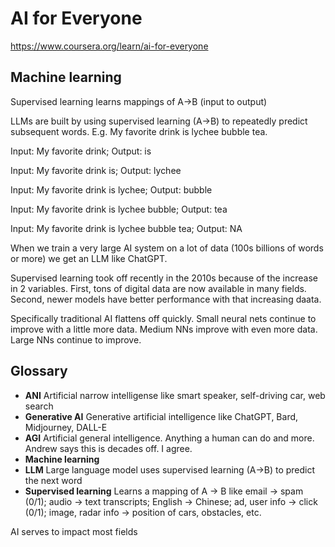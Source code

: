 # AI for Everyone

https://www.coursera.org/learn/ai-for-everyone

## Machine learning

Supervised learning learns mappings of A->B (input to output)

LLMs are built by using supervised learning (A->B) to repeatedly predict subsequent words. E.g. My favorite drink is lychee bubble tea.

Input: My favorite drink; Output: is

Input: My favorite drink is; Output: lychee

Input: My favorite drink is lychee; Output: bubble

Input: My favorite drink is lychee bubble; Output: tea

Input: My favorite drink is lychee bubble tea; Output: NA

When we train a very large AI system on a lot of data (100s billions of words or more) we get an LLM like ChatGPT.

Supervised learning took off recently in the 2010s because of the increase in 2 variables. First, tons of digital data are now available in many fields. Second, newer models have better performance with that increasing daata.

Specifically traditional AI flattens off quickly. Small neural nets continue to improve with a little more data. Medium NNs improve with even more data. Large NNs continue to improve.
## Glossary

* **ANI** Artificial narrow intelligense like smart speaker, self-driving car, web search
* **Generative AI** Generative artificial intelligence like ChatGPT, Bard, Midjourney, DALL-E
* **AGI** Artificial general intelligence. Anything a human can do and more. Andrew says this is decades off. I agree.
* **Machine learning**
* **LLM** Large language model uses supervised learning (A->B) to predict the next word
* **Supervised learning** Learns a mapping of A -> B like email -> spam (0/1); audio -> text transcripts; English -> Chinese; ad, user info -> click (0/1); image, radar info -> position of cars, obstacles, etc.

AI serves to impact most fields
